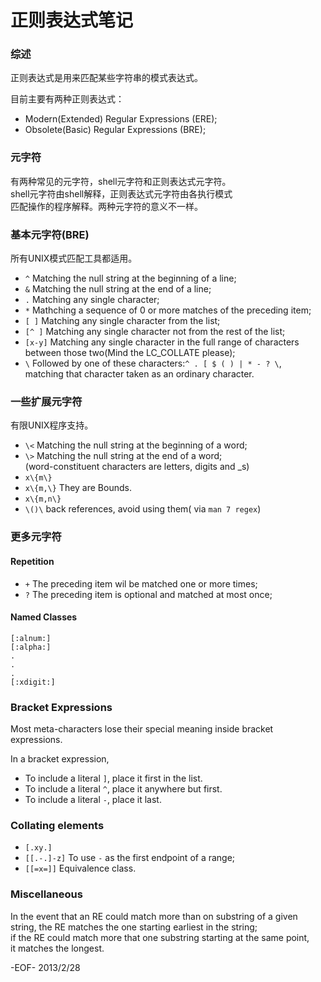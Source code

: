 正则表达式笔记
=============

### 综述 ###

正则表达式是用来匹配某些字符串的模式表达式。

目前主要有两种正则表达式：

*	Modern(Extended) Regular Expressions (ERE);
*	Obsolete(Basic) Regular Expressions (BRE);

### 元字符 ###

有两种常见的元字符，shell元字符和正则表达式元字符。  
shell元字符由shell解释，正则表达式元字符由各执行模式  
匹配操作的程序解释。两种元字符的意义不一样。

### 基本元字符(BRE) ###

所有UNIX模式匹配工具都适用。

+ `^`      	Matching the null string at the beginning of a line;
+ `&` 		Matching the null string at the end of a line;
+ `.` 		Matching any single character;
+ `*` 		Mathching a sequence of 0 or more matches of the preceding item;
+ `[ ]` 	Matching any single character from the list;
+ `[^ ]` 	Matching any single character not from the rest of the list;
+ `[x-y]` 	Matching any single character in the full range of characters  
			between those two(Mind the LC_COLLATE please);
+ `\` 		Followed by one of these characters:`^ . [ $ ( ) | * - ? \`,  
			matching that character taken as an ordinary character.

### 一些扩展元字符 ###

有限UNIX程序支持。

+ `\<`		Matching the null string at the beginning of a word;
+ `\>` 		Matching the null string at the end of a word;  
			(word-constituent characters are letters, digits and _s)
+ `x\{m\}`	
+ `x\{m,\}` They are Bounds.
+ `x\{m,n\}`
+ `\()\`	back references, avoid using them( via `man 7 regex`)

### 更多元字符 ###

#### Repetition ####

+ `+` 		The preceding item wil be matched one or more times;
+ `?` 		The preceding item is optional and matched at most once;

#### Named Classes ####

	[:alnum:]  
	[:alpha:]
	.
	.
	.
	[:xdigit:]

### Bracket Expressions ###

Most meta-characters lose their special meaning inside bracket expressions.

In a bracket expression,

+ To include a literal `]`, place it first in the list.
+ To include a literal `^`, place it anywhere but first.
+ To include a literal `-`, place it last.

### Collating elements ###

+ `[.xy.]`
+ `[[.-.]-z]` To use `-` as the first endpoint of a range;
+ `[[=x=]]`	  Equivalence class.

### Miscellaneous ###

In the event that an RE could match more than on substring of a given   
string, the RE matches the one starting earliest in the string;  
if the RE could match more that one substring starting at the same point,  
it matches the longest.

-EOF-         2013/2/28
